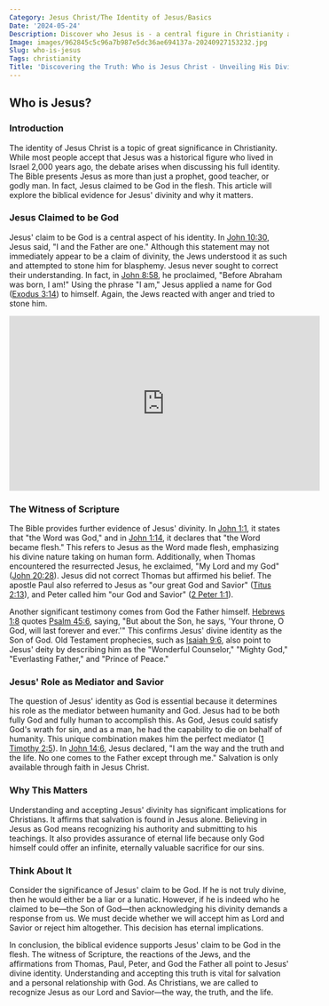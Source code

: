 ```yaml
---
Category: Jesus Christ/The Identity of Jesus/Basics
Date: '2024-05-24'
Description: Discover who Jesus is - a central figure in Christianity and a revered prophet in Islam. Learn about his teachings, life, and impact on religious beliefs.
Image: images/962845c5c96a7b987e5dc36ae694137a-20240927153232.jpg
Slug: who-is-jesus
Tags: christianity
Title: 'Discovering the Truth: Who is Jesus Christ - Unveiling His Divine Identity'
---
```


## Who is Jesus?

### Introduction

The identity of Jesus Christ is a topic of great significance in Christianity. While most people accept that Jesus was a historical figure who lived in Israel 2,000 years ago, the debate arises when discussing his full identity. The Bible presents Jesus as more than just a prophet, good teacher, or godly man. In fact, Jesus claimed to be God in the flesh. This article will explore the biblical evidence for Jesus' divinity and why it matters.

### Jesus Claimed to be God

Jesus' claim to be God is a central aspect of his identity. In [John 10:30](https://www.bibleref.com/John/10/John-10-30.html), Jesus said, "I and the Father are one." Although this statement may not immediately appear to be a claim of divinity, the Jews understood it as such and attempted to stone him for blasphemy. Jesus never sought to correct their understanding. In fact, in [John 8:58](https://www.bibleref.com/John/8/John-8-58.html), he proclaimed, "Before Abraham was born, I am!" Using the phrase "I am," Jesus applied a name for God ([Exodus 3:14](https://www.bibleref.com/Exodus/3/Exodus-3-14.html)) to himself. Again, the Jews reacted with anger and tried to stone him.


<iframe width="560" height="315" src="https://www.youtube.com/embed/R9qoqQ75ifs" frameborder="0" allow="autoplay; encrypted-media" allowfullscreen></iframe>


### The Witness of Scripture

The Bible provides further evidence of Jesus' divinity. In [John 1:1](https://www.bibleref.com/John/1/John-1-1.html), it states that "the Word was God," and in [John 1:14](https://www.bibleref.com/John/1/John-1-14.html), it declares that "the Word became flesh." This refers to Jesus as the Word made flesh, emphasizing his divine nature taking on human form. Additionally, when Thomas encountered the resurrected Jesus, he exclaimed, "My Lord and my God" ([John 20:28](https://www.bibleref.com/John/20/John-20-28.html)). Jesus did not correct Thomas but affirmed his belief. The apostle Paul also referred to Jesus as "our great God and Savior" ([Titus 2:13](https://www.bibleref.com/Titus/2/Titus-2-13.html)), and Peter called him "our God and Savior" ([2 Peter 1:1](https://www.bibleref.com/2-Peter/1/2-Peter-1-1.html)).

Another significant testimony comes from God the Father himself. [Hebrews 1:8](https://www.bibleref.com/Hebrews/1/Hebrews-1-8.html) quotes [Psalm 45:6](https://www.bibleref.com/Psalm/45/Psalm-45-6.html), saying, "But about the Son, he says, 'Your throne, O God, will last forever and ever.'" This confirms Jesus' divine identity as the Son of God. Old Testament prophecies, such as [Isaiah 9:6](https://www.bibleref.com/Isaiah/9/Isaiah-9-6.html), also point to Jesus' deity by describing him as the "Wonderful Counselor," "Mighty God," "Everlasting Father," and "Prince of Peace."

### Jesus' Role as Mediator and Savior

The question of Jesus' identity as God is essential because it determines his role as the mediator between humanity and God. Jesus had to be both fully God and fully human to accomplish this. As God, Jesus could satisfy God's wrath for sin, and as a man, he had the capability to die on behalf of humanity. This unique combination makes him the perfect mediator ([1 Timothy 2:5](https://www.bibleref.com/1-Timothy/2/1-Timothy-2-5.html)). In [John 14:6](https://www.bibleref.com/John/14/John-14-6.html), Jesus declared, "I am the way and the truth and the life. No one comes to the Father except through me." Salvation is only available through faith in Jesus Christ.

### Why This Matters

Understanding and accepting Jesus' divinity has significant implications for Christians. It affirms that salvation is found in Jesus alone. Believing in Jesus as God means recognizing his authority and submitting to his teachings. It also provides assurance of eternal life because only God himself could offer an infinite, eternally valuable sacrifice for our sins.

### Think About It

Consider the significance of Jesus' claim to be God. If he is not truly divine, then he would either be a liar or a lunatic. However, if he is indeed who he claimed to be—the Son of God—then acknowledging his divinity demands a response from us. We must decide whether we will accept him as Lord and Savior or reject him altogether. This decision has eternal implications.

In conclusion, the biblical evidence supports Jesus' claim to be God in the flesh. The witness of Scripture, the reactions of the Jews, and the affirmations from Thomas, Paul, Peter, and God the Father all point to Jesus' divine identity. Understanding and accepting this truth is vital for salvation and a personal relationship with God. As Christians, we are called to recognize Jesus as our Lord and Savior—the way, the truth, and the life.